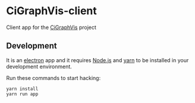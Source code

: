 # CiGraphVis-client
Client app for the [CiGraphVis](https://github.com/gangiman/CiGraphVis) project

## Development
It is an [electron](https://electron.atom.io) app and it requires [Node.js](https://nodejs.org)
and [yarn](https://yarnpkg.com/lang/en/) to be installed in your development environment.

Run these commands to start hacking:

```
yarn install
yarn run app
```
